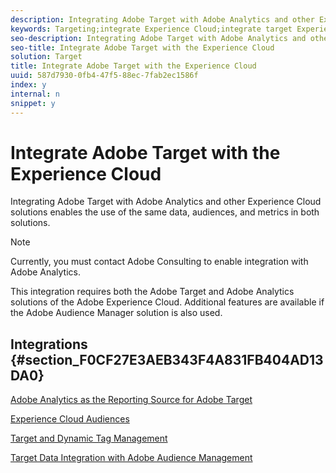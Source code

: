```yaml
---
description: Integrating Adobe Target with Adobe Analytics and other Experience Cloud solutions enables the use of the same data, audiences, and metrics in both solutions.
keywords: Targeting;integrate Experience Cloud;integrate target Experience Cloud;a4t;analytics target;analytics reporting source target;Experience Cloud audiences;dtm;dynamic tag management;audience management
seo-description: Integrating Adobe Target with Adobe Analytics and other Experience Cloud solutions enables the use of the same data, audiences, and metrics in both solutions.
seo-title: Integrate Adobe Target with the Experience Cloud
solution: Target
title: Integrate Adobe Target with the Experience Cloud
uuid: 587d7930-0fb4-47f5-88ec-7fab2ec1586f
index: y
internal: n
snippet: y
---
```


# Integrate Adobe Target with the Experience Cloud

Integrating Adobe Target with Adobe Analytics and other Experience Cloud solutions enables the use of the same data, audiences, and metrics in both solutions.

>[!NOTE]
>
>Currently, you must contact Adobe Consulting to enable integration with Adobe Analytics.

This integration requires both the Adobe Target and Adobe Analytics solutions of the Adobe Experience Cloud. Additional features are available if the Adobe Audience Manager solution is also used.

## Integrations {#section_F0CF27E3AEB343F4A831FB404AD13DA0}

[Adobe Analytics as the Reporting Source for Adobe Target](https://marketing.adobe.com/resources/help/en_US/target/a4t/a4t.html)

[Experience Cloud Audiences](https://marketing.adobe.com/resources/help/en_US/mcloud/audience_library.html)

[Target and Dynamic Tag Management](https://marketing.adobe.com/resources/help/en_US/dtm/target.html)

[Target Data Integration with Adobe Audience Management](https://marketing.adobe.com/resources/help/en_US/aam/c_am_tt_int_intro.html) 
